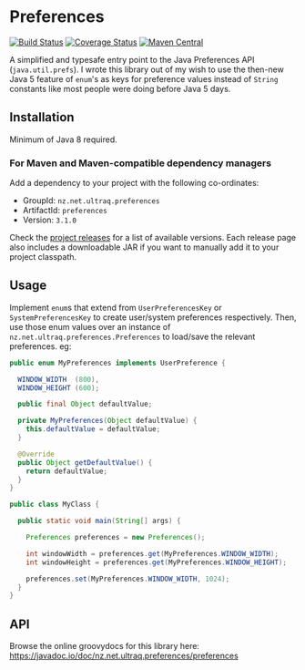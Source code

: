 
Preferences
===========

[![Build Status](https://github.com/ultraq/preferences/actions/workflows/build.yml/badge.svg)](https://github.com/ultraq/preferences/actions)
[![Coverage Status](https://coveralls.io/repos/github/ultraq/preferences/badge.svg?branch=main)](https://coveralls.io/github/ultraq/preferences?branch=main)
[![Maven Central](https://img.shields.io/maven-central/v/nz.net.ultraq.preferences/preferences.svg?maxAge=3600)](http://search.maven.org/#search|ga|1|g%3A%22nz.net.ultraq.preferences%22%20AND%20a%3A%22preferences%22)

A simplified and typesafe entry point to the Java Preferences API (`java.util.prefs`).
I wrote this library out of my wish to use the then-new Java 5 feature of `enum`'s
as keys for preference values instead of `String` constants like most people
were doing before Java 5 days.


Installation
------------

Minimum of Java 8 required.

### For Maven and Maven-compatible dependency managers

Add a dependency to your project with the following co-ordinates:

 - GroupId: `nz.net.ultraq.preferences`
 - ArtifactId: `preferences`
 - Version: `3.1.0`

Check the [project releases](https://github.com/ultraq/preferences/releases)
for a list of available versions.  Each release page also includes a
downloadable JAR if you want to manually add it to your project classpath.


Usage
-----

Implement `enum`s that extend from `UserPreferencesKey` or
`SystemPreferencesKey` to create user/system preferences respectively.  Then,
use those enum values over an instance of `nz.net.ultraq.preferences.Preferences`
to load/save the relevant preferences.  eg:

```java
public enum MyPreferences implements UserPreference {

  WINDOW_WIDTH  (800),
  WINDOW_HEIGHT (600);

  public final Object defaultValue;

  private MyPreferences(Object defaultValue) {
    this.defaultValue = defaultValue;
  }

  @Override
  public Object getDefaultValue() {
    return defaultValue;
  }
}

public class MyClass {

  public static void main(String[] args) {

    Preferences preferences = new Preferences();

    int windowWidth = preferences.get(MyPreferences.WINDOW_WIDTH);
    int windowHeight = preferences.get(MyPreferences.WINDOW_HEIGHT);

    preferences.set(MyPreferences.WINDOW_WIDTH, 1024);
  }
}
```


API
---

Browse the online groovydocs for this library here:
https://javadoc.io/doc/nz.net.ultraq.preferences/preferences
